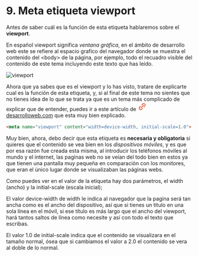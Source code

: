 # 9. Meta etiqueta **viewport**

Antes de saber cuál es la función de esta etiqueta hablaremos sobre el **viewport**.

En español viewport significa *ventana gráfica*, en el ámbito de desarrollo web este se refiere al espacio grafico del navegador donde se muestra el contenido del <span class="code">&lt;body></span> de la página, por ejemplo, todo el recuadro visible del contenido de este tema incluyendo este texto que has leído.

<img loading="lazy" src="https://i.postimg.cc/5y3LHKyX/viewport.png" alt="viewport" title="La parte clara es el viewport">

Ahora que ya sabes que es el viewport y lo has visto, tratare de explicarte cual es la función de esta etiqueta, y, si al final de este tema no sientes que no tienes idea de lo que se trata ya que es un tema más complicado de explicar que de entender, puedes ir a este artículo de <a href="https://desarrolloweb.com/articulos/etiqueta-meta-viewport.html" target="_blank"><img src="./img/link.svg"> desarrolloweb.com</a> que esta muy bien explicado.

```html
<meta name="viewport" content="width=device-width, initial-scale=1.0">
```

Muy bien, ahora, debo decir que esta etiqueta es **necesaria y obligatoria** si quieres que el contenido se vea bien en los *dispositivos móviles*, y es que por esa razón fue creada esta misma, al introducir los teléfonos móviles al mundo y el internet, las paginas web no se veían del todo bien en estos ya que tienen una pantalla muy pequeña en comparación con los monitores, que eran el único lugar donde se visualizaban las páginas webs.

Como puedes ver en el valor de la etiqueta hay dos parámetros, el <span class="code">width</span> (<span class="emphasis">ancho</span>) y la <span class="code">initial-scale</span> (<span class="emphasis">escala inicial</span>);

El valor <span class="code">device-width</span> de <span class="emphasis">width</span> le indica al navegador que la pagina será tan ancha como es el ancho del dispositivo, así que si tienes un titulo en una sola línea en el móvil, si ese título es más largo que el ancho del viewport, hará tantos saltos de línea como necesite y así con todo el texto que escribas.

El valor <span class="code">1.0</span> de <span class="emphasis">initial-scale</span> indica que el contenido se visualizara en el tamaño normal, ósea que si cambiamos el valor a <span class="code">2.0</span> el contenido se vera al doble de lo normal.
